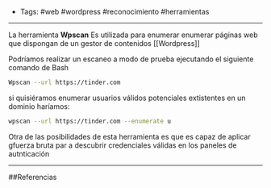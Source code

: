 - Tags: #web #wordpress #reconocimiento #herramientas
----
La herramienta **Wpscan** Es utilizada  para enumerar enumerar páginas web que dispongan de un gestor de contenidos [[Wordpress]]

Podríamos realizar un escaneo a modo de prueba ejecutando el siguiente comando de Bash
```bash
Wpscan --url https://tinder.com
```
si quisiéramos enumerar usuarios válidos potenciales extistentes en un dominio haríamos:
```bash
wpscan --url https://tinder.com --enumerate u
```

Otra de las posibilidades de esta herramienta es que es capaz de aplicar gfuerza bruta par a descubrir credenciales válidas en los paneles de autnticación

---
##Referencias
[^1]:Enlace al proyecto [Enlace]
[^1]:Procedimiento manual abusando del XMLRPC [[XMLRPC]]